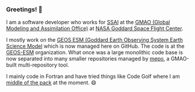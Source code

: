 ### Greetings! 👋

<!--
**mathomp4/mathomp4** is a ✨ _special_ ✨ repository because its `README.md` (this file) appears on your GitHub profile.

Here are some ideas to get you started:

- 🔭 I’m currently working on ...
- 🌱 I’m currently learning ...
- 👯 I’m looking to collaborate on ...
- 🤔 I’m looking for help with ...
- 💬 Ask me about ...
- 📫 How to reach me: ...
- 😄 Pronouns: ...
- ⚡ Fun fact: ...
-->

I am a software developer who works for [SSAI](https://www.ssaihq.com/) at the [GMAO (Global Modeling and Assimilation Office)](https://gmao.gsfc.nasa.gov/) at [NASA Goddard Space Flight Center](https://www.nasa.gov/goddard/). 

I mostly work on the [GEOS ESM (Goddard Earth Observing System Earth Science Model](https://gmao.gsfc.nasa.gov/GEOS_systems/) which is now managed here on GitHub. The code is at the [GEOS-ESM](https://github.com/GEOS-ESM/) organization. What once was a large monolithic code base is now separated into many smaller repositories managed by [mepo](https://github.com/GEOS-ESM/mepo/), a GMAO-built multi-repository tool.

I mainly code in Fortran and have tried things like Code Golf where I am [middle of the pack](https://code.golf/scores/all-holes/fortran/bytes) at the moment. 😄
